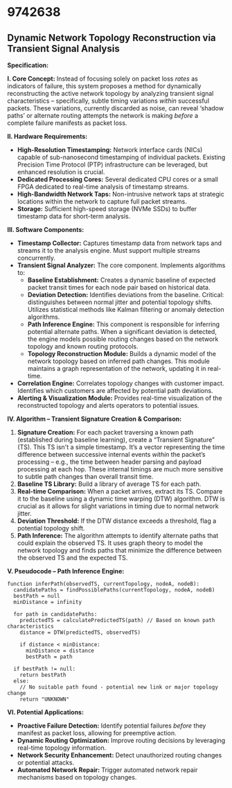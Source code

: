 # 9742638

## Dynamic Network Topology Reconstruction via Transient Signal Analysis

**Specification:**

**I. Core Concept:** Instead of focusing solely on packet loss *rates* as indicators of failure, this system proposes a method for dynamically reconstructing the active network topology by analyzing transient signal characteristics – specifically, subtle timing variations *within* successful packets. These variations, currently discarded as noise, can reveal ‘shadow paths’ or alternate routing attempts the network is making *before* a complete failure manifests as packet loss. 

**II. Hardware Requirements:**

*   **High-Resolution Timestamping:** Network interface cards (NICs) capable of sub-nanosecond timestamping of individual packets. Existing Precision Time Protocol (PTP) infrastructure can be leveraged, but enhanced resolution is crucial.
*   **Dedicated Processing Cores:**  Several dedicated CPU cores or a small FPGA dedicated to real-time analysis of timestamp streams.
*   **High-Bandwidth Network Taps:** Non-intrusive network taps at strategic locations within the network to capture full packet streams.
*   **Storage:** Sufficient high-speed storage (NVMe SSDs) to buffer timestamp data for short-term analysis.

**III. Software Components:**

*   **Timestamp Collector:** Captures timestamp data from network taps and streams it to the analysis engine.  Must support multiple streams concurrently.
*   **Transient Signal Analyzer:**  The core component. Implements algorithms to:
    *   **Baseline Establishment:** Creates a dynamic baseline of expected packet transit times for each node pair based on historical data.
    *   **Deviation Detection:** Identifies deviations from the baseline.  Critical:  distinguishes between normal jitter and potential topology shifts. Utilizes statistical methods like Kalman filtering or anomaly detection algorithms.
    *   **Path Inference Engine:**  This component is responsible for inferring potential alternate paths. When a significant deviation is detected, the engine models possible routing changes based on the network topology and known routing protocols.
    *   **Topology Reconstruction Module:** Builds a dynamic model of the network topology based on inferred path changes. This module maintains a graph representation of the network, updating it in real-time.
*   **Correlation Engine:** Correlates topology changes with customer impact. Identifies which customers are affected by potential path deviations.
*   **Alerting & Visualization Module:** Provides real-time visualization of the reconstructed topology and alerts operators to potential issues.

**IV. Algorithm – Transient Signature Creation & Comparison:**

1.  **Signature Creation:** For each packet traversing a known path (established during baseline learning), create a “Transient Signature” (TS). This TS isn't a simple timestamp. It’s a vector representing the time difference between successive internal events *within* the packet’s processing – e.g., the time between header parsing and payload processing at each hop. These internal timings are much more sensitive to subtle path changes than overall transit time.
2.  **Baseline TS Library:** Build a library of average TS for each path.
3.  **Real-time Comparison:** When a packet arrives, extract its TS.  Compare it to the baseline using a dynamic time warping (DTW) algorithm. DTW is crucial as it allows for slight variations in timing due to normal network jitter.
4.  **Deviation Threshold:**  If the DTW distance exceeds a threshold, flag a potential topology shift.
5.  **Path Inference:** The algorithm attempts to identify alternate paths that could explain the observed TS. It uses graph theory to model the network topology and finds paths that minimize the difference between the observed TS and the expected TS.

**V. Pseudocode – Path Inference Engine:**

```pseudocode
function inferPath(observedTS, currentTopology, nodeA, nodeB):
  candidatePaths = findPossiblePaths(currentTopology, nodeA, nodeB)
  bestPath = null
  minDistance = infinity

  for path in candidatePaths:
    predictedTS = calculatePredictedTS(path) // Based on known path characteristics
    distance = DTW(predictedTS, observedTS)

    if distance < minDistance:
      minDistance = distance
      bestPath = path

  if bestPath != null:
    return bestPath
  else:
    // No suitable path found - potential new link or major topology change
    return "UNKNOWN"
```

**VI. Potential Applications:**

*   **Proactive Failure Detection:** Identify potential failures *before* they manifest as packet loss, allowing for preemptive action.
*   **Dynamic Routing Optimization:** Improve routing decisions by leveraging real-time topology information.
*   **Network Security Enhancement:** Detect unauthorized routing changes or potential attacks.
*   **Automated Network Repair:** Trigger automated network repair mechanisms based on topology changes.